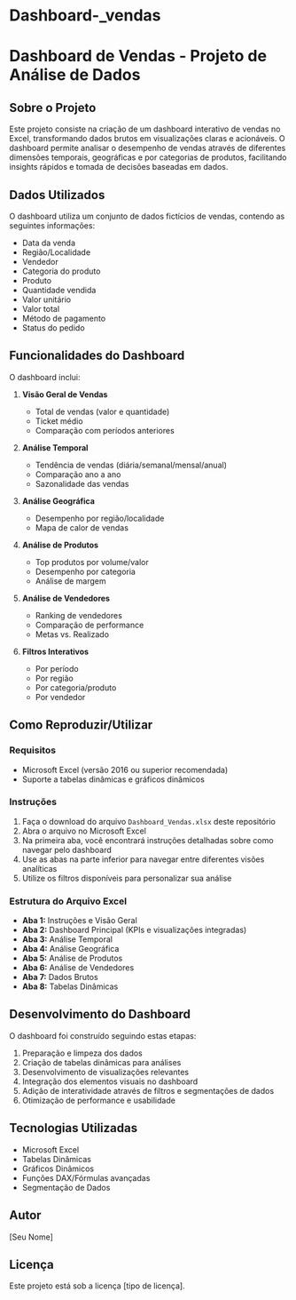 # Dashboard-_vendas

# Dashboard de Vendas - Projeto de Análise de Dados

## Sobre o Projeto
Este projeto consiste na criação de um dashboard interativo de vendas no Excel, transformando dados brutos em visualizações claras e acionáveis. O dashboard permite analisar o desempenho de vendas através de diferentes dimensões temporais, geográficas e por categorias de produtos, facilitando insights rápidos e tomada de decisões baseadas em dados.

## Dados Utilizados
O dashboard utiliza um conjunto de dados fictícios de vendas, contendo as seguintes informações:
- Data da venda
- Região/Localidade
- Vendedor
- Categoria do produto
- Produto
- Quantidade vendida
- Valor unitário
- Valor total
- Método de pagamento
- Status do pedido

## Funcionalidades do Dashboard
O dashboard inclui:

1. **Visão Geral de Vendas**
   - Total de vendas (valor e quantidade)
   - Ticket médio
   - Comparação com períodos anteriores

2. **Análise Temporal**
   - Tendência de vendas (diária/semanal/mensal/anual)
   - Comparação ano a ano
   - Sazonalidade das vendas

3. **Análise Geográfica**
   - Desempenho por região/localidade
   - Mapa de calor de vendas

4. **Análise de Produtos**
   - Top produtos por volume/valor
   - Desempenho por categoria
   - Análise de margem

5. **Análise de Vendedores**
   - Ranking de vendedores
   - Comparação de performance
   - Metas vs. Realizado

6. **Filtros Interativos**
   - Por período
   - Por região
   - Por categoria/produto
   - Por vendedor

## Como Reproduzir/Utilizar

### Requisitos
- Microsoft Excel (versão 2016 ou superior recomendada)
- Suporte a tabelas dinâmicas e gráficos dinâmicos

### Instruções
1. Faça o download do arquivo `Dashboard_Vendas.xlsx` deste repositório
2. Abra o arquivo no Microsoft Excel
3. Na primeira aba, você encontrará instruções detalhadas sobre como navegar pelo dashboard
4. Use as abas na parte inferior para navegar entre diferentes visões analíticas
5. Utilize os filtros disponíveis para personalizar sua análise

### Estrutura do Arquivo Excel
- **Aba 1:** Instruções e Visão Geral
- **Aba 2:** Dashboard Principal (KPIs e visualizações integradas)
- **Aba 3:** Análise Temporal
- **Aba 4:** Análise Geográfica
- **Aba 5:** Análise de Produtos
- **Aba 6:** Análise de Vendedores
- **Aba 7:** Dados Brutos
- **Aba 8:** Tabelas Dinâmicas

## Desenvolvimento do Dashboard
O dashboard foi construído seguindo estas etapas:
1. Preparação e limpeza dos dados
2. Criação de tabelas dinâmicas para análises
3. Desenvolvimento de visualizações relevantes
4. Integração dos elementos visuais no dashboard
5. Adição de interatividade através de filtros e segmentações de dados
6. Otimização de performance e usabilidade

## Tecnologias Utilizadas
- Microsoft Excel
- Tabelas Dinâmicas
- Gráficos Dinâmicos
- Funções DAX/Fórmulas avançadas
- Segmentação de Dados

## Autor
[Seu Nome]

## Licença
Este projeto está sob a licença [tipo de licença].
